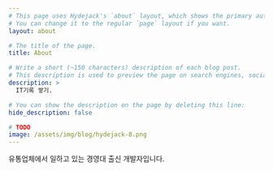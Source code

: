 ```yaml
---
# This page uses Hydejack's `about` layout, which shows the primary author's picture and about text at the top.
# You can change it to the regular `page` layout if you want.
layout: about

# The title of the page.
title: About

# Write a short (~150 characters) description of each blog post.
# This description is used to preview the page on search engines, social media, etc.
description: >
  IT기록 쌓기.

# You can show the description on the page by deleting this line:
hide_description: false

# TODO
image: /assets/img/blog/hydejack-8.png
---
```


유통업체에서 일하고 있는 경영대 출신 개발자입니다.

